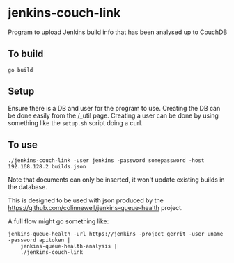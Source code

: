 # jenkins-couch-link

Program to upload Jenkins build info that has been analysed up to CouchDB

## To build

    go build

## Setup

Ensure there is a DB and user for the program to use.  Creating the DB can be done easily from the /_util page.
Creating a user can be done by using something like the `setup.sh` script doing a curl.

## To use

    ./jenkins-couch-link -user jenkins -password somepassword -host 192.168.128.2 builds.json

Note that documents can only be inserted, it won't update existing builds in the database.

This is designed to be used with json produced by the https://github.com/colinnewell/jenkins-queue-health project.

A full flow might go something like:

    jenkins-queue-health -url https://jenkins -project gerrit -user uname -password apitoken |
        jenkins-queue-health-analysis |
        ./jenkins-couch-link
